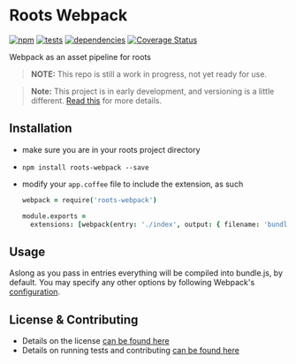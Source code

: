 # Roots Webpack
[![npm](https://badge.fury.io/js/roots-webpack.svg?style=flat)](http://badge.fury.io/js/roots-webpack) [![tests](https://badge.fury.io/travis/carrot/roots-webpack/master.svg?style=flat)](https://travis-ci.org/carrot/roots-webpack) [![dependencies](https://badge.fury.io/gemnasium/carrot/roots-webpack.svg?style=flat)](https://gemnasium.com/carrot/roots-webpack) [![Coverage Status](https://img.shields.io/coveralls/carrot/roots-webpack.svg?style=flat)](https://coveralls.io/r/carrot/roots-webpack?branch=master)

Webpack as an asset pipeline for roots

> **NOTE:** This repo is still a work in progress, not yet ready for use.

> **Note:** This project is in early development, and versioning is a little different. [Read this](http://markup.im/#q4_cRZ1Q) for more details.

## Installation
- make sure you are in your roots project directory
- `npm install roots-webpack --save`
- modify your `app.coffee` file to include the extension, as such

  ```coffee
  webpack = require('roots-webpack')

  module.exports =
    extensions: [webpack(entry: './index', output: { filename: 'bundle.js' })]
  ```

## Usage
Aslong as you pass in entries everything will be compiled into bundle.js, by default. You may specify any other options by following Webpack's [configuration](http://webpack.github.io/docs/configuration.html).

## License & Contributing
- Details on the license [can be found here](LICENSE.md)
- Details on running tests and contributing [can be found here](contributing.md)
